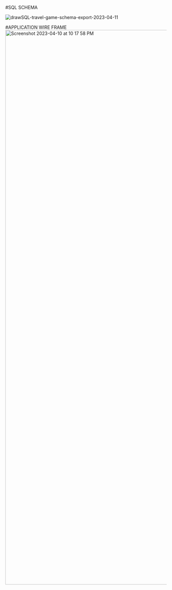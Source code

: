 #SQL SCHEMA

![drawSQL-travel-game-schema-export-2023-04-11](https://user-images.githubusercontent.com/116907919/231041820-758d30a4-18eb-4e40-91fa-505b1a378195.png)

#APPLICATION WIRE FRAME
<img width="1728" alt="Screenshot 2023-04-10 at 10 17 58 PM" src="https://user-images.githubusercontent.com/116907919/231047709-605faf60-ed8f-4b57-a076-117bb008c342.png">